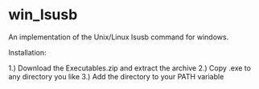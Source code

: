 # win_lsusb
An implementation of the Unix/Linux lsusb command for windows.

Installation:

1.) Download the Executables.zip and extract the archive
2.) Copy .exe to any directory you like
3.) Add the directory to your PATH variable
